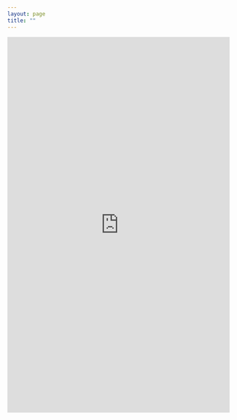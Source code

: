 ```yaml
---
layout: page
title: ""
---
```

<embed src="https://abdgafartunde.github.io/CV.pdf" width="100%" height="850"/>
